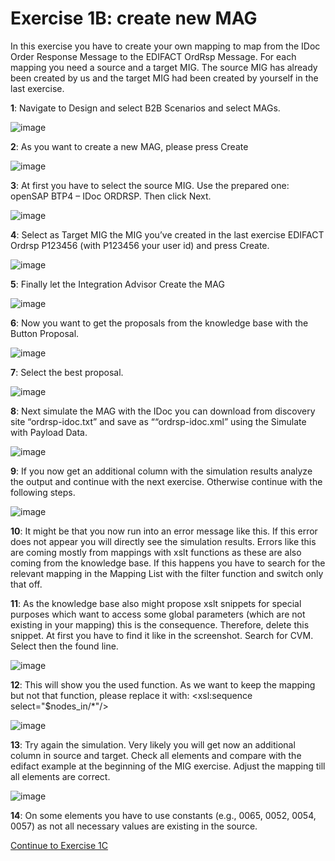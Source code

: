 # **Exercise 1B: create new MAG**

In this exercise you have to create your own mapping to map from the IDoc Order Response Message to the EDIFACT OrdRsp Message. For each mapping you need a source and a target MIG. The source MIG has already been created by us and the target MIG had been created by yourself in the last exercise.


**1**: Navigate to Design and select B2B Scenarios and select MAGs.

![image](../3/assets/3.1.png)


**2**: As you want to create a new MAG, please press Create

![image](../3/assets/3.2.png)


**3**: At first you have to select the source MIG. Use the prepared one: openSAP BTP4 – IDoc ORDRSP. Then click Next.

![image](../3/assets/3.3.png)


**4**: Select as Target MIG the MIG you’ve created in the last exercise EDIFACT Ordrsp P123456 (with P123456 your user id) and press Create.

![image](../3/assets/3.4.png)


**5**: Finally let the Integration Advisor Create the MAG

![image](../3/assets/3.5.png)


**6**: Now you want to get the proposals from the knowledge base with the Button Proposal.

![image](../3/assets/3.6.png)


**7**: Select the best proposal.

![image](../3/assets/3.7.png)


**8**: Next simulate the MAG with the IDoc you can download from discovery site “ordrsp-idoc.txt” and save as ““ordrsp-idoc.xml” using the Simulate with Payload Data.

![image](../3/assets/3.8.png)


**9**: If you now get an additional column with the simulation results analyze the output and continue with the next exercise. Otherwise continue with the following steps.

![image](../3/assets/3.9.png)



**10**: It might be that you now run into an error message like this. If this error does not appear you will directly see the simulation results. Errors like this are coming mostly from mappings with xslt functions as these are also coming from the knowledge base. If this happens you have to search for the relevant mapping in the Mapping List with the filter function and switch only that off.



**11**: As the knowledge base also might propose xslt snippets for special purposes which want to access some global parameters (which are not existing in your mapping) this is the consequence. Therefore, delete this snippet. At first you have to find it like in the screenshot. Search for CVM. Select then the found line.

![image](../3/assets/3.11.png)


**12**: This will show you the used function. As we want to keep the mapping but not that function, please replace it with: <xsl:sequence select="$nodes_in/*"/>

![image](../3/assets/3.12.png)


**13**: Try again the simulation. Very likely you will get now an additional column in source and target. Check all elements and compare with the edifact example at the beginning of the MIG exercise. Adjust the mapping till all elements are correct.

![image](../3/assets/3.13.png)


**14**: On some elements you have to use constants (e.g., 0065, 0052, 0054, 0057) as not all necessary values are existing in the source.

[Continue to Exercise 1C](../4/README.md)
